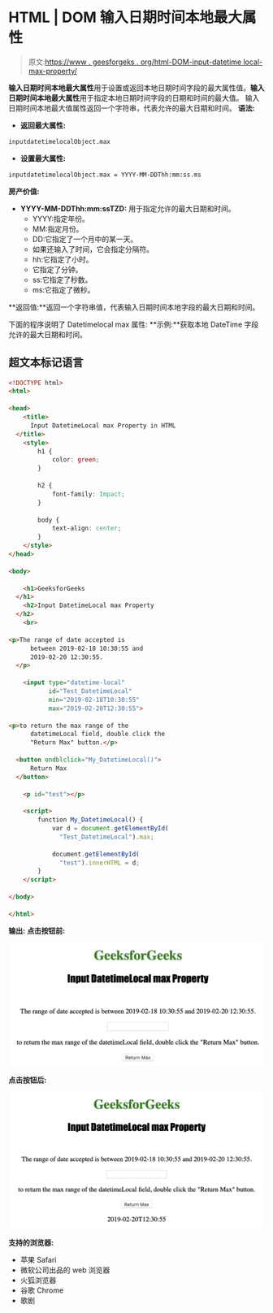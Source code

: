 # HTML | DOM 输入日期时间本地最大属性

> 原文:[https://www . geesforgeks . org/html-DOM-input-datetime local-max-property/](https://www.geeksforgeeks.org/html-dom-input-datetimelocal-max-property/)

**输入日期时间本地最大属性**用于设置或返回本地日期时间字段的最大属性值。**输入日期时间本地最大属性**用于指定本地日期时间字段的日期和时间的最大值。
输入日期时间本地最大值属性返回一个字符串，代表允许的最大日期和时间。
**语法:**

*   **返回最大属性:**

```html
inputdatetimelocalObject.max
```

*   **设置最大属性:**

```html
inputdatetimelocalObject.max = YYYY-MM-DDThh:mm:ss.ms
```

**房产价值:**

*   **YYYY-MM-DDThh:mm:ssTZD:** 用于指定允许的最大日期和时间。
    *   YYYY:指定年份。
    *   MM:指定月份。
    *   DD:它指定了一个月中的某一天。
    *   如果还输入了时间，它会指定分隔符。
    *   hh:它指定了小时。
    *   它指定了分钟。
    *   ss:它指定了秒数。
    *   ms:它指定了微秒。

**返回值:**返回一个字符串值，代表输入日期时间本地字段的最大日期和时间。

下面的程序说明了 Datetimelocal max 属性:
**示例:**获取本地 DateTime 字段允许的最大日期和时间。

## 超文本标记语言

```html
<!DOCTYPE html>
<html>

<head>
    <title>
      Input DatetimeLocal max Property in HTML
  </title>
    <style>
        h1 {
            color: green;
        }

        h2 {
            font-family: Impact;
        }

        body {
            text-align: center;
        }
    </style>
</head>

<body>

    <h1>GeeksforGeeks
  </h1>
    <h2>Input DatetimeLocal max Property
  </h2>
    <br>

<p>The range of date accepted is
      between 2019-02-18 10:30:55 and
      2019-02-20 12:30:55.
  </p>

    <input type="datetime-local"
           id="Test_DatetimeLocal"
           min="2019-02-18T10:30:55"
           max="2019-02-20T12:30:55">

<p>to return the max range of the
      datetimeLocal field, double click the
      "Return Max" button.</p>

  <button ondblclick="My_DatetimeLocal()">
      Return Max
  </button>

    <p id="test"></p>

    <script>
        function My_DatetimeLocal() {
            var d = document.getElementById(
              "Test_DatetimeLocal").max;

            document.getElementById(
              "test").innerHTML = d;
        }
    </script>

</body>

</html>
```

**输出:**
**点击按钮前:**

![](img/08f4e149f4df920a0bc22266b047c97d.png)

**点击按钮后:**

![](img/6cb15d1ee3dffaee4825fc9b677a893c.png)

**支持的浏览器:**

*   苹果 Safari
*   微软公司出品的 web 浏览器
*   火狐浏览器
*   谷歌 Chrome
*   歌剧